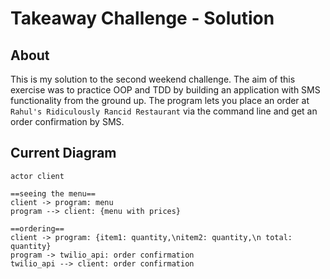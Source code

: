 # Takeaway Challenge - Solution

## About

This is my solution to the second weekend challenge. The aim of this exercise was to practice OOP and TDD by building an application with SMS functionality from the ground up. The program lets you place an order at `Rahul's Ridiculously Rancid Restaurant` via the command line and get an order confirmation by SMS.

## Current Diagram

```puml
actor client

==seeing the menu==
client -> program: menu
program --> client: {menu with prices}

==ordering==
client -> program: {item1: quantity,\nitem2: quantity,\n total: quantity}
program -> twilio_api: order confirmation
twilio_api --> client: order confirmation
```